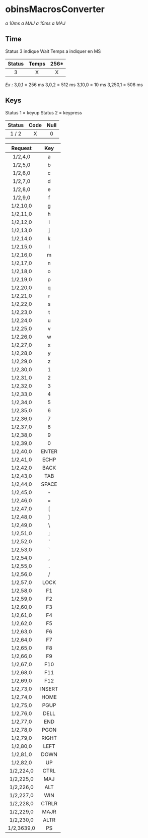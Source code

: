 # obinsMacrosConverter
*a 10ms a
MAJ a 10ms a MAJ*

## Time

Status 3 indique Wait
Temps a indiquer en MS

| Status | Temps | 256\* |
|:------:|:-----:|:-----:|
| 3      | X     | X    |

*Ex :*
3,0,1   = 256 ms
3,0,2   = 512 ms
3,10,0  = 10  ms
3,250,1 = 506 ms

## Keys

Status 1 = keyup
Status 2 = keypress

| Status | Code | Null |
|:------:|:----:|:----:|
| 1 / 2  | X    | 0    |

| Request   | Key    |
|:---------:|:------:|
| 1/2,4,0   | a      |
| 1/2,5,0   | b      |
| 1/2,6,0   | c      |
| 1/2,7,0   | d      |
| 1/2,8,0   | e      |
| 1/2,9,0   | f      |
| 1/2,10,0  | g      |
| 1/2,11,0  | h      |
| 1/2,12,0  | i      |
| 1/2,13,0  | j      |
| 1/2,14,0  | k      |
| 1/2,15,0  | l      |
| 1/2,16,0  | m      |
| 1/2,17,0  | n      |
| 1/2,18,0  | o      |
| 1/2,19,0  | p      |
| 1/2,20,0  | q      |
| 1/2,21,0  | r      |
| 1/2,22,0  | s      |
| 1/2,23,0  | t      |
| 1/2,24,0  | u      |
| 1/2,25,0  | v      |
| 1/2,26,0  | w      |
| 1/2,27,0  | x      |
| 1/2,28,0  | y      |
| 1/2,29,0  | z      |
| 1/2,30,0  | 1      |
| 1/2,31,0  | 2      |
| 1/2,32,0  | 3      |
| 1/2,33,0  | 4      |
| 1/2,34,0  | 5      |
| 1/2,35,0  | 6      |
| 1/2,36,0  | 7      |
| 1/2,37,0  | 8      |
| 1/2,38,0  | 9      |
| 1/2,39,0  | 0      |
| 1/2,40,0  | ENTER  |
| 1/2,41,0  | ECHP   |
| 1/2,42,0  | BACK   |
| 1/2,43,0  | TAB    |
| 1/2,44,0  | SPACE  |
| 1/2,45,0  | -      |
| 1/2,46,0  | =      |
| 1/2,47,0  | [      |
| 1/2,48,0  | ]      |
| 1/2,49,0  | \      |
| 1/2,51,0  | ;      |
| 1/2,52,0  | '      |
| 1/2,53,0  | `      |
| 1/2,54,0  | ,      |
| 1/2,55,0  | .      |
| 1/2,56,0  | /      |
| 1/2,57,0  | LOCK   |
| 1/2,58,0  | F1     |
| 1/2,59,0  | F2     |
| 1/2,60,0  | F3     |
| 1/2,61,0  | F4     |
| 1/2,62,0  | F5     |
| 1/2,63,0  | F6     |
| 1/2,64,0  | F7     |
| 1/2,65,0  | F8     |
| 1/2,66,0  | F9     |
| 1/2,67,0  | F10    |
| 1/2,68,0  | F11    |
| 1/2,69,0  | F12    |
| 1/2,73,0  | INSERT |
| 1/2,74,0  | HOME   |
| 1/2,75,0  | PGUP   |
| 1/2,76,0  | DELL   |
| 1/2,77,0  | END    |
| 1/2,78,0  | PGON   |
| 1/2,79,0  | RIGHT  |
| 1/2,80,0  | LEFT   |
| 1/2,81,0  | DOWN   |
| 1/2,82,0  | UP     |
| 1/2,224,0 | CTRL   |
| 1/2,225,0 | MAJ    |
| 1/2,226,0 | ALT    |
| 1/2,227,0 | WIN    |
| 1/2,228,0 | CTRLR  |
| 1/2,229,0 | MAJR   |
| 1/2,230,0 | ALTR   |
| 1/2,3639,0| PS     |